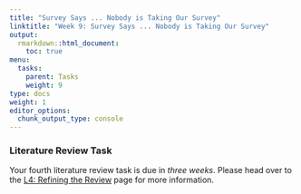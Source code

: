 ```yaml
---
title: "Survey Says ... Nobody is Taking Our Survey"
linktitle: "Week 9: Survey Says ... Nobody is Taking Our Survey"
output:
  rmarkdown::html_document:
    toc: true
menu:
  tasks:
    parent: Tasks
    weight: 9
type: docs
weight: 1
editor_options: 
  chunk_output_type: console
---
```


### Literature Review Task

Your fourth literature review task is due in *three weeks*. Please head over to the [L4: Refining the Review](/deliverables/04-l4/) page for more information.
